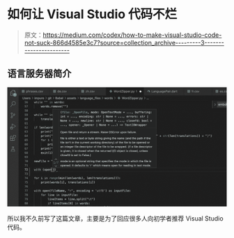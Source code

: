 # 如何让 Visual Studio 代码不烂

> 原文：<https://medium.com/codex/how-to-make-visual-studio-code-not-suck-866d4585e3c7?source=collection_archive---------3----------------------->

## 语言服务器简介

![](img/268f3c726a7d1f09ed6cb9377beb5e22.png)

所以我不久前写了这篇文章，主要是为了回应很多人向初学者推荐 Visual Studio 代码。